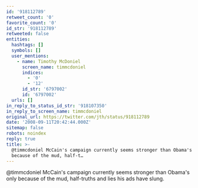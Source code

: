 ```yaml
---
id: '918112789'
retweet_count: '0'
favorite_count: '0'
id_str: '918112789'
retweeted: false
entities:
  hashtags: []
  symbols: []
  user_mentions:
    - name: Timothy McDoniel
      screen_name: timmcdoniel
      indices:
        - '0'
        - '12'
      id_str: '6797002'
      id: '6797002'
  urls: []
in_reply_to_status_id_str: '918107350'
in_reply_to_screen_name: timmcdoniel
original_url: https://twitter.com/jth/status/918112789
date: '2008-09-11T20:42:44.000Z'
sitemap: false
robots: noindex
reply: true
title: >-
  @timmcdoniel McCain's campaign currently seems stronger than Obama's only
  because of the mud, half-t…
---
```


@timmcdoniel McCain's campaign currently seems stronger than Obama's only because of the mud, half-truths and lies his ads have slung.